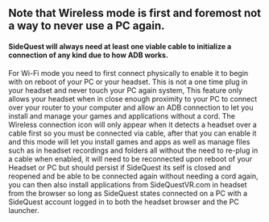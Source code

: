 ## Note that Wireless mode is first and foremost not a way to never use a PC again.

#### SideQuest will always need at least one viable cable to initialize a connection of any kind due to how ADB works.

For Wi-Fi mode you need to first connect physically to enable it to begin with on reboot of your PC or your headset. This is not a one time plug in your headset and never touch your PC again system, This feature only allows your headset when in close enough proximity to your PC to connect over your router to your computer and allow an ADB connection to let you install and manage your games and applications without a cord. The Wireless connection icon will only appear when it detects a headset over a cable first so you must be connected via cable, after that you can enable it and this mode will let you install games and apps as well as manage files such as in headset recordings and folders all without the need to re-plug in a cable when enabled, it will need to be reconnected upon reboot of your Headset or PC but should persist if SideQuest its self is closed and reopened and be able to be connected again without needing a cord again, you can then also install applications from SideQuestVR.com in headset from the browser so long as SideQuest states connected on a PC with a SideQuest account logged in to both the headset browser and the PC launcher.